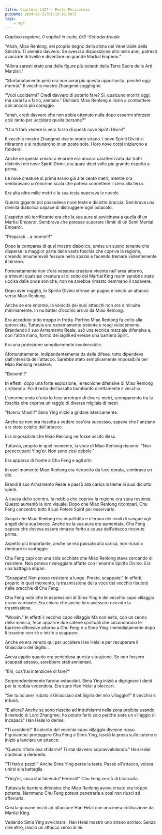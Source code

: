 ```yaml
---
title: Capitolo 1427 – Posto Pericoloso
pubDate: 2024-07-21T01:13:16.507Z
tags:
    - mga
---
```



<em>Capitolo regolare,
0 capitoli in coda, 0/3
-Schadenfreude</em>


"Ahah, Miao Renlong, sei proprio degno della stima del Venerabile della Sinistra. Ti ammiro davvero. Se avessi a disposizione altri mille anni, potresti avanzare di livello e diventare un grande Martial Emperor."


"Allora saresti stato una delle figure più potenti della Terra Sacra delle Arti Marziali."


"Sfortunatamente però ora non avrai più questa opportunità, perché oggi morirai." Il vecchio mostro Zhangmei sogghignò.


"Vuoi uccidermi? Credi davvero di poterlo fare? Sì, qualcuno morirà oggi, ma sarai tu a farlo, animale." Dichiarò Miao Renlong e iniziò a combattere con ancora più coraggio.


"ahah, credi davvero che non abbia ottenuto nulla dopo essermi sforzato così tanto per uccidere quelle persone?"


"Ora ti farò vedere la vera forza di questi nove Spiriti Divini!"


Il vecchio mostro Zhangmei rise in modo strano. I nove Spiriti Divini si ritirarono e si radunarono in un posto solo. I loro nove corpi iniziarono a fondersi.


Anche se questa creatura enorme era ancora caratterizzata dai tratti distintivi dei nove Spiriti Divini, era quasi dieci volte più grande rispetto a prima.


Le nove creature di prima erano già alte cento metri, mentre ora sembravano un'enorme scala che poteva connettere il cielo alla terra.


Era alta oltre mille metri e la sua testa superava le nuvole.


Questo gigante poi possedeva nove teste e diciotto braccia. Sembrava una divinità diabolica capace di distruggere ogni ostacolo.


L'aspetto più terrificante era che la sua aura si avvicinava a quella di un Martial Emperor. Sembrava che potesse superare i limiti di un Semi Martial Emperor.


"Preparati... a morire!!!"


Dopo la comparsa di quel mostro diabolico, emise un suono tonante che disperse la maggior parte della vasta foschia che copriva la regione, creando innumerevoli fessure nello spazio e facendo tremare violentemente il terreno.


Fortunatamente non c'era nessuna creatura vivente nell'area attorno, altrimenti qualsiasi creatura al di sotto del Martial King realm sarebbe stata uccisa dalle onde soniche; non ne sarebbe rimasto nemmeno il cadavere.


Dopo aver ruggito, lo Spirito Divino strinse un pugno e lanciò un attacco verso Miao Renlong.


Anche se era enorme, la velocità dei suoi attacchi non era diminuita minimamente. In nu batter d'occhio arrivò da Miao Renlong.


Era accaduto tutto troppo in fretta. Perfino Miao Renlong fu colto alla sprovvista. Tuttavia era estremamente potente e reagì velocemente. Brandendo il suo Armamento Reale, usò una tecnica marziale difensiva e, con l'altra mano, formò dei sigilli ed eresse una barriera Spirit.


Era una protezione semplicemente invulnerabile.


Sfortunatamente, indipendentemente da delle difese, tutto dipendeva dall'intensità dell'attacco. Sarebbe stato semplicemente impossibile per Miao Renlong resistere.


"Booom!!!"


In effetti, dopo una forte esplosione, le tecniche difensive di Miao Renlong crollarono. Poi il resto dell'assalto bombardò direttamente il vecchio.


L'enorme onda d'urto lo fece arretrare di diversi metri, scomparendo tra la foschia che copriva un raggio di diverse migliaia di metri.


"Nonno Miao!!!" Sima Ying iniziò a gridare istericamente.


Anche se non era riuscita a vedere cos'era successo, sapeva che l'anziano era stato colpito dall'attacco.


Era impossibile che Miao Renlong ne fosse uscito illeso.


Tuttavia, proprio in quel momento, la voce di Miao Renlong risuonò: "Non preoccuparti Ying'er. Non sono così debole."


Era apparso di fronte a Chu Feng e agli altri.


In quel momento Miao Renlong era ricoperto da luce dorata, sembrava un dio.


Brandì il suo Armamento Reale e passò alla carica insieme ai suoi diciotto spiriti.


A causa dello scontro, la nebbia che copriva la regione era stata respinta. Questo aumentò la loro visuale. Dopo che Miao Renlong ricomparì, Chu Feng concentrò tutto il suo Potere Spirit per osservarlo.


Scoprì che Miao Renlong era impallidito e c'erano dei rivoli di sangue agli angoli della sua bocca. Anche se la sua aura era aumentata, Chu Feng sapeva che doveva essere rimasto ferito a causa dell'attacco ricevuto prima.


Aspetto più importante, anche se era passato alla carica, non riuscì a rientrare in vantaggio.


Chu Feng capì con una sola occhiata che Miao Renlong stava cercando di resistere. Non poteva rivaleggiare affatto con l'enorme Spirito Divino. Era una battaglia impari.


"Scappate! Non posso resistere a lungo. Presto, scappate!" In effetti, proprio in quel momento, la trasmissione della voce del vecchio risuonò nelle orecchie di Chu Feng.


Chu Feng notò che le espressioni di Sima Ying e del vecchio capo villaggio erano cambiate. Era chiaro che anche loro avessero ricevuto la trasmissione.


"Woosh." In effetti il vecchio capo villaggio Ma non esitò, con un cenno della manica, fece apparire due catene spirituali che circondarono le barriere difensive attorno a Chu Feng e a Sima Ying. Immediatamente dopo li trascinò con sé e iniziò a scappare.


Anche se era venuto qui per uccidere Han Helai e per recuperare il Ghiacciaio del Sigillo...


Aveva capito quanto era pericolosa questa situazione. Se non fossero scappati adesso, sarebbero stati annientati.


"Ehi, cos'hai intenzione di fare?"


Sorprendentemente furono ostacolati. Sima Ying iniziò a digrignare i denti per la rabbia vedendola. Era stato Han Helai a bloccarli.


"Sei tu ad aver rubato il Ghiacciaio del Sigillo del mio villaggio?" Il vecchio si infuriò.


"E allora? Anche se sono riuscito ad intrufolarmi nella zona proibita usando il metodo di Lord Zhangmei, ho potuto farlo solo perché siete un villaggio di incapaci." Han Helai lo derise.


"Ti ucciderò!" Il colorito del vecchio capo villaggio divenne rosso. Figuriamoci proteggere Chu Feng e Sima Ying, lasciò la presa sulle catene e iniziò a lanciare un attacco.


"Questo rifiuto osa sfidarmi? Ti stai davvero sopravvalutando." Han Helai continuò a deriderlo.


"Ti farò a pezzi!" Anche Sima Ying perse la testa. Passò all'attacco, voleva unirsi alla battaglia.


"Ying'er, cosa stai facendo? Fermati!" Chu Feng cercò di bloccarla.


Tuttavia la barriera difensiva che Miao Renlong aveva creato era troppo potente. Nemmeno Chu Feng poteva penetrarla e così non riuscì ad afferrarla.


Così la giovane iniziò ad attaccare Han Helai con una mera coltivazione da Martial King.


Vedendo Sima Ying avvicinarsi, Han Helai mostrò uno strano sorriso. Senza dire altro, lanciò un attacco verso di lei.
                                


                                



